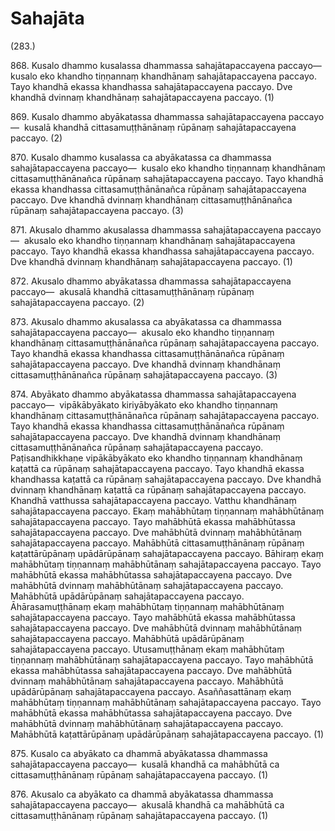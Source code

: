 

# Sahajāta






(283.)

868\. Kusalo dhammo kusalassa dhammassa sahajātapaccayena paccayo—  kusalo eko khandho tiṇṇannaṃ khandhānaṃ sahajātapaccayena paccayo. Tayo khandhā ekassa khandhassa sahajātapaccayena paccayo. Dve khandhā dvinnaṃ khandhānaṃ sahajātapaccayena paccayo. (1)

869\. Kusalo dhammo abyākatassa dhammassa sahajātapaccayena paccayo—  kusalā khandhā cittasamuṭṭhānānaṃ rūpānaṃ sahajātapaccayena paccayo. (2)

870\. Kusalo dhammo kusalassa ca abyākatassa ca dhammassa sahajātapaccayena paccayo—  kusalo eko khandho tiṇṇannaṃ khandhānaṃ cittasamuṭṭhānānañca rūpānaṃ sahajātapaccayena paccayo. Tayo khandhā ekassa khandhassa cittasamuṭṭhānānañca rūpānaṃ sahajātapaccayena paccayo. Dve khandhā dvinnaṃ khandhānaṃ cittasamuṭṭhānānañca rūpānaṃ sahajātapaccayena paccayo. (3)

871\. Akusalo dhammo akusalassa dhammassa sahajātapaccayena paccayo—  akusalo eko khandho tiṇṇannaṃ khandhānaṃ sahajātapaccayena paccayo. Tayo khandhā ekassa khandhassa sahajātapaccayena paccayo. Dve khandhā dvinnaṃ khandhānaṃ sahajātapaccayena paccayo. (1)

872\. Akusalo dhammo abyākatassa dhammassa sahajātapaccayena paccayo—  akusalā khandhā cittasamuṭṭhānānaṃ rūpānaṃ sahajātapaccayena paccayo. (2)

873\. Akusalo dhammo akusalassa ca abyākatassa ca dhammassa sahajātapaccayena paccayo—  akusalo eko khandho tiṇṇannaṃ khandhānaṃ cittasamuṭṭhānānañca rūpānaṃ sahajātapaccayena paccayo. Tayo khandhā ekassa khandhassa cittasamuṭṭhānānañca rūpānaṃ sahajātapaccayena paccayo. Dve khandhā dvinnaṃ khandhānaṃ cittasamuṭṭhānānañca rūpānaṃ sahajātapaccayena paccayo. (3)

874\. Abyākato dhammo abyākatassa dhammassa sahajātapaccayena paccayo—  vipākābyākato kiriyābyākato eko khandho tiṇṇannaṃ khandhānaṃ cittasamuṭṭhānānañca rūpānaṃ sahajātapaccayena paccayo. Tayo khandhā ekassa khandhassa cittasamuṭṭhānānañca rūpānaṃ sahajātapaccayena paccayo. Dve khandhā dvinnaṃ khandhānaṃ cittasamuṭṭhānānañca rūpānaṃ sahajātapaccayena paccayo. Paṭisandhikkhaṇe vipākābyākato eko khandho tiṇṇannaṃ khandhānaṃ kaṭattā ca rūpānaṃ sahajātapaccayena paccayo. Tayo khandhā ekassa khandhassa kaṭattā ca rūpānaṃ sahajātapaccayena paccayo. Dve khandhā dvinnaṃ khandhānaṃ kaṭattā ca rūpānaṃ sahajātapaccayena paccayo. Khandhā vatthussa sahajātapaccayena paccayo. Vatthu khandhānaṃ sahajātapaccayena paccayo. Ekaṃ mahābhūtaṃ tiṇṇannaṃ mahābhūtānaṃ sahajātapaccayena paccayo. Tayo mahābhūtā ekassa mahābhūtassa sahajātapaccayena paccayo. Dve mahābhūtā dvinnaṃ mahābhūtānaṃ sahajātapaccayena paccayo. Mahābhūtā cittasamuṭṭhānānaṃ rūpānaṃ kaṭattārūpānaṃ upādārūpānaṃ sahajātapaccayena paccayo. Bāhiraṃ ekaṃ mahābhūtaṃ tiṇṇannaṃ mahābhūtānaṃ sahajātapaccayena paccayo. Tayo mahābhūtā ekassa mahābhūtassa sahajātapaccayena paccayo. Dve mahābhūtā dvinnaṃ mahābhūtānaṃ sahajātapaccayena paccayo. Mahābhūtā upādārūpānaṃ sahajātapaccayena paccayo. Āhārasamuṭṭhānaṃ ekaṃ mahābhūtaṃ tiṇṇannaṃ mahābhūtānaṃ sahajātapaccayena paccayo. Tayo mahābhūtā ekassa mahābhūtassa sahajātapaccayena paccayo. Dve mahābhūtā dvinnaṃ mahābhūtānaṃ sahajātapaccayena paccayo. Mahābhūtā upādārūpānaṃ sahajātapaccayena paccayo. Utusamuṭṭhānaṃ ekaṃ mahābhūtaṃ tiṇṇannaṃ mahābhūtānaṃ sahajātapaccayena paccayo. Tayo mahābhūtā ekassa mahābhūtassa sahajātapaccayena paccayo. Dve mahābhūtā dvinnaṃ mahābhūtānaṃ sahajātapaccayena paccayo. Mahābhūtā upādārūpānaṃ sahajātapaccayena paccayo. Asaññasattānaṃ ekaṃ mahābhūtaṃ tiṇṇannaṃ mahābhūtānaṃ sahajātapaccayena paccayo. Tayo mahābhūtā ekassa mahābhūtassa sahajātapaccayena paccayo. Dve mahābhūtā dvinnaṃ mahābhūtānaṃ sahajātapaccayena paccayo. Mahābhūtā kaṭattārūpānaṃ upādārūpānaṃ sahajātapaccayena paccayo. (1)

875\. Kusalo ca abyākato ca dhammā abyākatassa dhammassa sahajātapaccayena paccayo—  kusalā khandhā ca mahābhūtā ca cittasamuṭṭhānānaṃ rūpānaṃ sahajātapaccayena paccayo. (1)

876\. Akusalo ca abyākato ca dhammā abyākatassa dhammassa sahajātapaccayena paccayo—  akusalā khandhā ca mahābhūtā ca cittasamuṭṭhānānaṃ rūpānaṃ sahajātapaccayena paccayo. (1)



